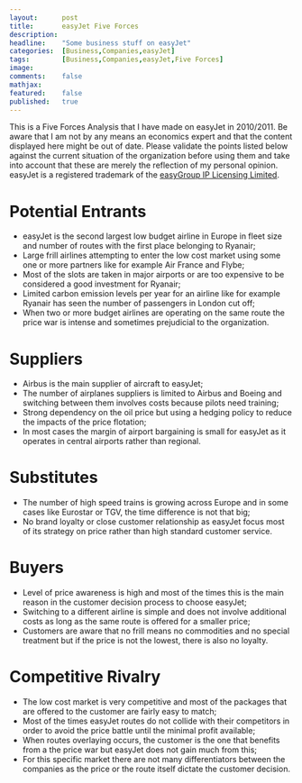 ```yaml
---
layout:      post
title:       easyJet Five Forces
description: 
headline:    "Some business stuff on easyJet"
categories:  [Business,Companies,easyJet]
tags:        [Business,Companies,easyJet,Five Forces]
image:       
comments:    false
mathjax:     
featured:    false
published:   true
---
```


This is a Five Forces Analysis that I have made on easyJet in 2010/2011. Be aware that I am not by any means an economics expert and that the content displayed here might be out of date. Please validate the points listed below against the current situation of the organization before using them and take into account that these are merely the reflection of my personal opinion. easyJet is a registered trademark of the [easyGroup IP Licensing Limited](http://www.easy.com/).

# Potential Entrants
* easyJet is the second largest low budget airline in Europe in fleet size and number of routes with the first place belonging to Ryanair;
* Large frill airlines attempting to enter the low cost market using some one or more partners like for example Air France and Flybe;
* Most of the slots are taken in major airports or are too expensive to be considered a good investment for Ryanair;
* Limited carbon emission levels per year for an airline like for example Ryanair has seen the number of passengers in London cut off;
* When two or more budget airlines are operating on the same route the price war is intense and sometimes prejudicial to the organization.

# Suppliers
* Airbus is the main supplier of aircraft to easyJet;
* The number of airplanes suppliers is limited to Airbus and Boeing and switching between them involves costs because pilots need training;
* Strong dependency on the oil price but using a hedging policy to reduce the impacts of the price flotation;
* In most cases the margin of airport bargaining is small for easyJet as it operates in central airports rather than regional.

# Substitutes
* The number of high speed trains is growing across Europe and in some cases like Eurostar or TGV, the time difference is not that big;
* No brand loyalty or close customer relationship as easyJet focus most of its strategy on price rather than high standard customer service.

# Buyers
* Level of price awareness is high and most of the times this is the main reason in the customer decision process to choose easyJet;
* Switching to a different airline is simple and does not involve additional costs as long as the same route is offered for a smaller price;
* Customers are aware that no frill means no commodities and no special treatment but if the price is not the lowest, there is also no loyalty.

# Competitive Rivalry
* The low cost market is very competitive and most of the packages that are offered to the customer are fairly easy to match;
* Most of the times easyJet routes do not collide with their competitors in order to avoid the price battle until the minimal profit available;
* When routes overlaying occurs, the customer is the one that benefits from a the price war but easyJet does not gain much from this;
* For this specific market there are not many differentiators between the companies as the price or the route itself dictate the customer decision.
